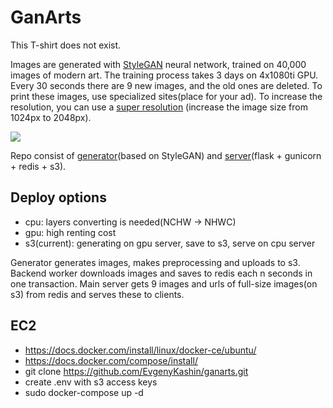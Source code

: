 # GanArts
This T-shirt does not exist.

Images are generated with [StyleGAN](https://github.com/NVlabs/stylegan) neural network, 
trained on 40,000 images of modern art. The training process 
takes 3 days on 4x1080ti GPU. Every 30 seconds there are 9 new images, 
and the old ones are deleted. To print these images, 
use specialized sites(place for your ad). To increase the resolution, 
you can use a [super resolution](http://waifu2x.udp.jp) (increase the image size from 1024px to 2048px).

<img src="img/demo.gif">

Repo consist of [generator](generator)(based on StyleGAN) and 
[server](server)(flask + gunicorn + redis + s3).
## Deploy options
- cpu: layers converting is needed(NCHW -> NHWC)
- gpu: high renting cost
- s3(current): generating on gpu server, save to s3, serve on cpu server

Generator generates images, makes preprocessing and uploads to s3.
Backend worker downloads images and saves to redis each n seconds
 in one transaction. Main server gets 9 images 
 and urls of full-size images(on s3) from redis and serves these to clients.

## EC2
- https://docs.docker.com/install/linux/docker-ce/ubuntu/
- https://docs.docker.com/compose/install/
- git clone https://github.com/EvgenyKashin/ganarts.git
- create .env with s3 access keys
- sudo docker-compose up -d
